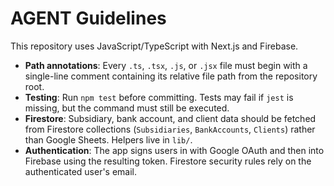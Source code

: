 # AGENT Guidelines

This repository uses JavaScript/TypeScript with Next.js and Firebase.

* **Path annotations**: Every `.ts`, `.tsx`, `.js`, or `.jsx` file must begin with a single-line comment containing its relative file path from the repository root.
* **Testing**: Run `npm test` before committing. Tests may fail if `jest` is missing, but the command must still be executed.
* **Firestore**: Subsidiary, bank account, and client data should be fetched from Firestore collections (`Subsidiaries`, `BankAccounts`, `Clients`) rather than Google Sheets. Helpers live in `lib/`.
* **Authentication**: The app signs users in with Google OAuth and then into Firebase using the resulting token. Firestore security rules rely on the authenticated user's email.

